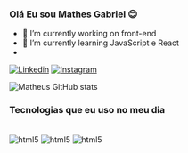 ### Olá Eu sou Mathes Gabriel 😊


- 🔭 I’m currently working on front-end
- 🌱 I’m currently learning JavaScript e React
- 


[![Linkedin](https://img.shields.io/badge/LinkedIn-0077B5?style=for-the-badge&logo=linkedin&logoColor=white)](https://www.linkedin.com/in/matheusgabriel13/)
[![Instagram](https://img.shields.io/badge/Instagram-E4405F?style=for-the-badge&logo=instagram&logoColor=white)](https://www.instagram.com/matheu_sts/)

![Matheus GitHub stats](https://github-readme-stats.vercel.app/api?username=Matheussgb&show_icons=true&theme=dracula)

### Tecnologias que eu uso no meu dia

<div style="display: inline-block"></br>
    <img align="center" alt="html5" src="https://img.shields.io/badge/HTML5-E34F26?style=for-the-badge&logo=html5&logoColor=white">
    <img align="center" alt="html5" src="https://img.shields.io/badge/CSS3-1572B6?style=for-the-badge&logo=css3&logoColor=white">
    <img align="center" alt="html5" src="https://img.shields.io/badge/JavaScript-F7DF1E?style=for-the-badge&logo=javascript&logoColor=black">
    
</div>

